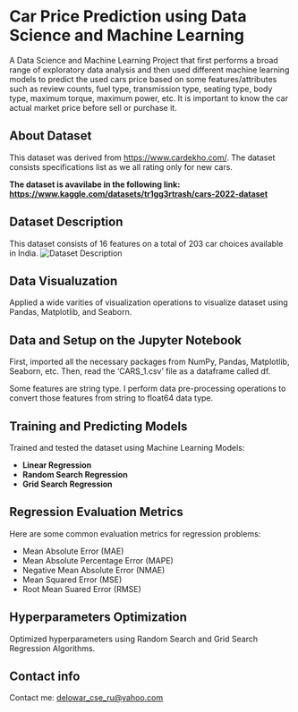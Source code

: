 # Car Price Prediction using Data Science and Machine Learning

A Data Science and Machine Learning Project that first performs a broad range of exploratory data analysis and then used different machine learning models to predict the used cars price based on some features/attributes such as review counts, fuel type, transmission type, seating type, body type, maximum torque, maximum power, etc. It is important to know the car actual market price before sell or purchase it.

## About Dataset
This dataset was derived from https://www.cardekho.com/. The dataset consists specifications list as we all rating only for new cars.

**The dataset is avavilabe in the following link: https://www.kaggle.com/datasets/tr1gg3rtrash/cars-2022-dataset**

## Dataset Description
This dataset consists of 16 features on a total of 203 car choices available in India.
![Dataset Description](https://user-images.githubusercontent.com/15137793/220132293-c37f8cdd-30c5-446a-adc3-e55fb797de65.png)

## Data Visualuzation
Applied a wide varities of visualization operations to visualize dataset using Pandas, Matplotlib, and Seaborn.

## Data and Setup on the Jupyter Notebook
First, imported all the necessary packages from NumPy, Pandas, Matplotlib, Seaborn, etc.
Then, read the ‘CARS_1.csv’ file as a dataframe called df.

Some features are string type. I perform data pre-processing operations to convert those features from string to float64 data type.

## Training and Predicting Models
Trained and tested the dataset using Machine Learning Models:
- **Linear Regression** 
- **Random Search Regression**
- **Grid Search Regression**

## Regression Evaluation Metrics
Here are some common evaluation metrics for regression problems:
- Mean Absolute Error (MAE)
- Mean Absolute Percentage Error (MAPE)
- Negative Mean Absolute Error (NMAE)
- Mean Squared Error (MSE)
- Root Mean Suared Error (RMSE)

## Hyperparameters Optimization
Optimized hyperparameters using Random Search and Grid Search Regression Algorithms.

## Contact info
Contact me: delowar_cse_ru@yahoo.com
